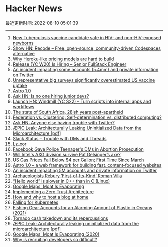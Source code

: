 # Hacker News

最近更新时间: 2022-08-10 05:01:39

--- 
1. [New Tuberculosis vaccine candidate safe in HIV- and non-HIV-exposed newborns](https://www.mpg.de/19040549/0801-bich-tuberculosis-vaccine-candidate-vpm1002-safe-in-hiv-and-non-hiv-exposed-newborns-as-study-shows-17216463-x) 
2. [Show HN: Recode – Free, open-source, community-driven Codespaces alternative](https://github.com/recode-sh/cli) 
3. [Why Heroku-like pricing models are hard to build](https://www.getlago.com/blog/why-heroku-like-pricing-models-are-hard-to-build) 
4. [Release (YC W20) Is Hiring – Senior FullStack Engineer](https://www.ycombinator.com/companies/release/jobs/Co0LgYqSQ-senior-fullstack-engineer-backend-focus-rails-react-aws-k8s) 
5. [An incident impacting some accounts (5.4mm) and private information on Twitter](https://privacy.twitter.com/en/blog/2022/an-issue-affecting-some-anonymous-accounts) 
6. [Unrepresentative big surveys significantly overestimated US vaccine uptake](https://www.nature.com/articles/s41586-021-04198-4) 
7. [Astro 1.0](https://astro.build/blog/astro-1/) 
8. [Ask HN: Is no one hiring junior devs?](https://news.ycombinator.com/item?id=32400928) 
9. [Launch HN: Windmill (YC S22) – Turn scripts into internal apps and workflows](https://news.ycombinator.com/item?id=32400849) 
10. [The state of South Africa, 28ish years post-apartheid](https://www.awanderingmind.blog/posts/2022-07-30-state-of-south-africa.html) 
11. [Federation vs. Clustering: Self-determination vs. distributed computing?](https://sequentialread.com/federation-vs-clustering-self-hosting/) 
12. [Ask HN: Anyone else having trouble with Twitter?](https://news.ycombinator.com/item?id=32401665) 
13. [ÆPIC Leak: Architecturally Leaking Uninitialized Data from the Microarchitecture [pdf]](https://aepicleak.com/aepicleak.pdf) 
14. [Slack Status – Trouble with DMs and Threads](https://status.slack.com/2022-08/1a58d5714b3ef784) 
15. [Lz_xor](http://richg42.blogspot.com/2022/01/lzxor.html) 
16. [Facebook Gave Police Teenager's DMs in Abortion Prosecution](https://www.forbes.com/sites/emilybaker-white/2022/08/08/facebook-abortion-teen-dms/) 
17. [Will Intel's AXG division survive Pat Gelsinger’s axe?](https://www.jonpeddie.com/editorials/will-axg-survive-gelsingers-axe/) 
18. [US Gas Prices Fall Below $4 per Gallon; First Time Since March](https://www.gasbuddy.com/go/399-gas) 
19. [Astro 1.0 – a web framework for building fast, content-focused websites](https://astro.build/blog/astro-1/) 
20. [An incident impacting 5M accounts and private information on Twitter](https://privacy.twitter.com/en/blog/2022/an-issue-affecting-some-anonymous-accounts) 
21. [Archaeologists Rebury ‘First-of-Its-Kind’ Roman Villa](https://www.smithsonianmag.com/smart-news/archaeologists-rebury-first-of-its-kind-roman-villa-180980535/) 
22. [“Hello world” is slower in C++ than in C (Linux)](https://lemire.me/blog/2022/08/09/hello-world-is-slower-in-c-than-in-c-linux/) 
23. [Google Maps' Moat Is Evaporating](https://joemorrison.substack.com/p/google-maps-moat-is-evaporating) 
24. [Implementing a Zero Trust Architecture](https://www.nccoe.nist.gov/projects/implementing-zero-trust-architecture) 
25. [How and why to host a blog at home](https://kubesail.com/blog/2022-08-08-how-and-why) 
26. [Falling for Kubernetes](https://freeman.vc/notes/falling-for-kubernetes) 
27. [Fishing Gear Accounts for an Alarming Amount of Plastic in Oceans (2021)](https://www.nature.org/en-us/newsroom/ca-ocean-plastic/) 
28. [Tornado cash takedown and its repercussions](https://rnikhil.com/2022/08/09/tornado-cash-block.html) 
29. [ÆPIC Leak: Architecturally leaking uninitialized data from the microarchitecture [pdf]](https://aepicleak.com/aepicleak.pdf) 
30. [Google Maps' Moat Is Evaporating (2020)](https://joemorrison.substack.com/p/google-maps-moat-is-evaporating) 
31. [Why is recruiting developers so difficult?](https://polyfill.work/blog/why-is-recruiting-developers-so-difficult) 

